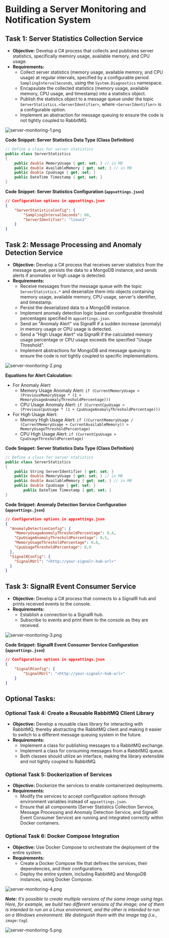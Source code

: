 # **Building a Server Monitoring and Notification System**

## **Task 1: Server Statistics Collection Service**

- **Objective:** Develop a C# process that collects and publishes server statistics, specifically memory usage, available memory, and CPU usage.
- **Requirements:**
    - Collect server statistics (memory usage, available memory, and CPU usage) at regular intervals, specified by a configurable period `SamplingIntervalSeconds`, using the `System.Diagnostics` namespace.
    - Encapsulate the collected statistics (memory usage, available memory, CPU usage, and timestamp) into a statistics object.
    - Publish the statistics object to a message queue under the topic `ServerStatistics.<ServerIdentifier>`, where `<ServerIdentifier>` is a configurable option.
    - Implement an abstraction for message queuing to ensure the code is not tightly coupled to RabbitMQ.

![server-monitoring-1.png](https://prod-files-secure.s3.us-west-2.amazonaws.com/ddf5996a-820b-4471-852d-f26ee54b7580/6d44aa6e-38ed-45bd-99b0-810492533906/server-monitoring-1.png)

**Code Snippet: Server Statistics Data Type (Class Definition)**

```csharp
// Define a class for server statistics
public class ServerStatistics
{
    public double MemoryUsage { get; set; } // in MB
    public double AvailableMemory { get; set; } // in MB
    public double CpuUsage { get; set; }
    public DateTime Timestamp { get; set; }
}
```

**Code Snippet: Server Statistics Configuration (`appsettings.json`)**

```json
// Configuration options in appsettings.json
{
    "ServerStatisticsConfig": {
        "SamplingIntervalSeconds": 60,
        "ServerIdentifier": "linux1"
    }
}
```

## **Task 2: Message Processing and Anomaly Detection Service**

- **Objective:** Develop a C# process that receives server statistics from the message queue, persists the data to a MongoDB instance, and sends alerts if anomalies or high usage is detected.
- **Requirements:**
    - Receive messages from the message queue with the topic `ServerStatistics.*` and deserialize them into objects containing memory usage, available memory, CPU usage, server's identifier, and timestamp.
    - Persist the deserialized data to a MongoDB instance.
    - Implement anomaly detection logic based on configurable threshold percentages specified in `appsettings.json`.
    - Send an "Anomaly Alert" via SignalR if a sudden increase (anomaly) in memory usage or CPU usage is detected.
    - Send a "High Usage Alert" via SignalR if the calculated memory usage percentage or CPU usage exceeds the specified "Usage Threshold".
    - Implement abstractions for MongoDB and message queuing to ensure the code is not tightly coupled to specific implementations.

![server-monitoring-2.png](https://prod-files-secure.s3.us-west-2.amazonaws.com/ddf5996a-820b-4471-852d-f26ee54b7580/b5ddafb4-f00c-4658-ad69-a7ec076de95b/server-monitoring-2.png)

**Equations for Alert Calculation:**

- For Anomaly Alert:
    - Memory Usage Anomaly Alert: `if (CurrentMemoryUsage > (PreviousMemoryUsage * (1 + MemoryUsageAnomalyThresholdPercentage)))`
    - CPU Usage Anomaly Alert: `if (CurrentCpuUsage > (PreviousCpuUsage * (1 + CpuUsageAnomalyThresholdPercentage)))`
- For High Usage Alert:
    - Memory High Usage Alert: `if ((CurrentMemoryUsage / (CurrentMemoryUsage + CurrentAvailableMemory)) > MemoryUsageThresholdPercentage)`
    - CPU High Usage Alert: `if (CurrentCpuUsage > CpuUsageThresholdPercentage)`

**Code Snippet: Server Statistics Data Type (Class Definition)**

```csharp
// Define a class for server statistics
public class ServerStatistics
{
    public String ServerIdentifier { get; set; }
    public double MemoryUsage { get; set; } // in MB
    public double AvailableMemory { get; set; } // in MB
    public double CpuUsage { get; set; }
		public DateTime Timestamp { get; set; }
}
```

**Code Snippet: Anomaly Detection Service Configuration (`appsettings.json`)**

```json
// Configuration options in appsettings.json
{
  "AnomalyDetectionConfig": {
    "MemoryUsageAnomalyThresholdPercentage": 0.4,
    "CpuUsageAnomalyThresholdPercentage": 0.5,
    "MemoryUsageThresholdPercentage": 0.8,
    "CpuUsageThresholdPercentage": 0.9
  },
  "SignalRConfig": {
    "SignalRUrl": "<http://your-signalr-hub-url>"
  }
}
```

## **Task 3: SignalR Event Consumer Service**

- **Objective:** Develop a C# process that connects to a SignalR hub and prints received events to the console.
- **Requirements:**
    - Establish a connection to a SignalR hub.
    - Subscribe to events and print them to the console as they are received.

![server-monitoring-3.png](https://prod-files-secure.s3.us-west-2.amazonaws.com/ddf5996a-820b-4471-852d-f26ee54b7580/d4bdd507-d9f3-4d95-b831-2e295040bc9d/server-monitoring-3.png)

**Code Snippet: SignalR Event Consumer Service Configuration (`appsettings.json`)**

```json
// Configuration options in appsettings.json
{
    "SignalRConfig": {
        "SignalRUrl": "<http://your-signalr-hub-url>"
    }
}
```

## **Optional Tasks:**

### **Optional Task 4: Create a Reusable RabbitMQ Client Library**

- **Objective:** Develop a reusable class library for interacting with RabbitMQ, thereby abstracting the RabbitMQ client and making it easier to switch to a different message queuing system in the future.
- **Requirements:**
    - Implement a class for publishing messages to a RabbitMQ exchange.
    - Implement a class for consuming messages from a RabbitMQ queue.
    - Both classes should utilize an interface, making the library extensible and not tightly coupled to RabbitMQ.

### **Optional Task 5: Dockerization of Services**

- **Objective:** Dockerize the services to enable containerized deployments.
- **Requirements:**
    - Modify the services to accept configuration options through environment variables instead of `appsettings.json`.
    - Ensure that all components (Server Statistics Collection Service, Message Processing and Anomaly Detection Service, and SignalR Event Consumer Service) are running and integrated correctly within Docker containers.

### **Optional Task 6: Docker Compose Integration**

- **Objective:** Use Docker Compose to orchestrate the deployment of the entire system.
- **Requirements:**
    - Create a Docker Compose file that defines the services, their dependencies, and their configurations.
    - Deploy the entire system, including RabbitMQ and MongoDB instances, using Docker Compose.

![server-monitoring-4.png](https://prod-files-secure.s3.us-west-2.amazonaws.com/ddf5996a-820b-4471-852d-f26ee54b7580/b83963c9-aa80-40c1-9182-cd2646367b0d/server-monitoring-4.png)

***Note:** It’s possible to create multiple versions of the same image using tags. Here, for example, we build two different versions of the image; one of them is intended to run on a Linux environment, and the other is intended to run on a Windows environment. We distinguish them with the image tag (i.e., `image:tag`).*

![server-monitoring-5.png](https://prod-files-secure.s3.us-west-2.amazonaws.com/ddf5996a-820b-4471-852d-f26ee54b7580/80a0dcac-10e9-40e6-b315-9d43206a7bfc/server-monitoring-5.png)